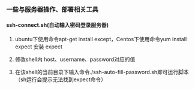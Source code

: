 ### 一些与服务器操作、部署相关工具

#### ssh-connect.sh(自动输入密码登录服务器)  
1. ubuntu下使用命令apt-get install except，Centos下使用命令yum install expect 安装 expect

2. 修改shell内 host、username、password对应的值

3. 在该shell的当前目录下输入命令./ssh-auto-fill-password.sh即可运行脚本（sh运行会提示无法找到expect命令）

